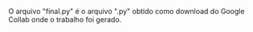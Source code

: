 O arquivo "final.py" é o arquivo ".py" obtido como download do Google Collab onde o trabalho foi gerado.
